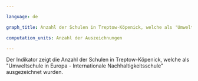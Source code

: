```yaml
---

language: de   

graph_title: Anzahl der Schulen in Treptow-Köpenick, welche als 'Umweltschule in Europa - Internationale Nachhaltigkeitsschule' ausgezeichnet wurden

computation_units: Anzahl der Auszeichnungen

---
```


Der Indikator zeigt die Anzahl der Schulen in Treptow-Köpenick, welche als "Umweltschule in Europa - Internationale Nachhaltigkeitsschule" ausgezeichnet wurden.
